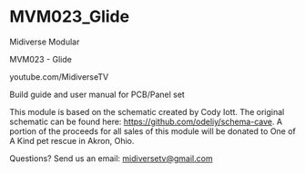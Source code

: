 # MVM023_Glide

Midiverse Modular

MVM023 - Glide

youtube.com/MidiverseTV

Build guide and user manual for PCB/Panel set

This module is based on the schematic created by Cody Iott. The original schematic can be found here: https://github.com/odeliy/schema-cave. A portion of the proceeds for all sales of
this module will be donated to One of A Kind pet rescue in Akron, Ohio.

Questions? Send us an email: midiversetv@gmail.com
